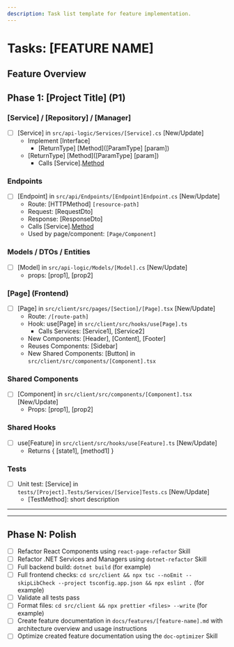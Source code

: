 ```yaml
---
description: Task list template for feature implementation.
---
```


# Tasks: [FEATURE NAME]

<!--
  ============================================================================
  IMPORTANT: The tasks below are SAMPLE TASKS for illustration purposes only.

  - You MUST replace these with actual tasks
  - Delete component sections (Models, DTOs, etc.) that aren't needed for a project

  DO NOT keep these sample tasks in the generated tasks.md file.
  ============================================================================
!-->

## Feature Overview

<!-- Short description of the feature to be implemented, max 2 lines -->

## Phase 1: [Project Title] (P1)

<!-- DELETE sections below that aren't needed for this project -->

### [Service] / [Repository] / [Manager]

- [ ] [Service] in `src/api-logic/Services/[Service].cs` [New/Update]
  - Implement [Interface] <!-- if applicable -->
    - [ReturnType] [Method]([ParamType] [param]) <!-- repeat as needed, only if interface is new -->
  - [ReturnType] [Method]([ParamType] [param]) <!-- repeat as needed -->
    - Calls [Service].[Method]([param]) <!-- if applicable, repeat as needed -->

### Endpoints

- [ ] [Endpoint] in `src/api/Endpoints/[Endpoint]Endpoint.cs` [New/Update]
  - Route: [HTTPMethod] `[resource-path]`
  - Request: [RequestDto] <!-- if no DTO - replace RequestDto with request properties -->
  - Response: [ResponseDto] <!-- if no DTO - replace ResponseDto with response properties -->
  - Calls [Service].[Method]([param]) <!-- if applicable, repeat as needed -->
  - Used by page/component: `[Page/Component]` <!-- if applicable, repeat as needed -->

### Models / DTOs / Entities

- [ ] [Model] in `src/api-logic/Models/[Model].cs` [New/Update]
  - props: [prop1], [prop2] <!-- repeat as needed -->

### [Page] (Frontend)

- [ ] [Page] in `src/client/src/pages/[Section]/[Page].tsx` [New/Update]
  - Route: `/[route-path]`
  - Hook: use[Page] in `src/client/src/hooks/use[Page].ts`
    - Calls Services: [Service1], [Service2] <!-- if applicable, repeat as needed -->
  - New Components: [Header], [Content], [Footer] <!-- if applicable, repeat as needed -->
  - Reuses Components: [Sidebar] <!-- if applicable, repeat as needed -->
  - New Shared Components: [Button] in `src/client/src/components/[Component].tsx` <!-- if applicable, repeat as needed -->

### Shared Components

- [ ] [Component] in `src/client/src/components/[Component].tsx` [New/Update]
  - Props: [prop1], [prop2] <!-- repeat as needed -->

### Shared Hooks

- [ ] use[Feature] in `src/client/src/hooks/use[Feature].ts` [New/Update]
  - Returns { [state1], [method1] }

### Tests

- [ ] Unit test: [Service] in `tests/[Project].Tests/Services/[Service]Tests.cs` [New/Update]
  - [TestMethod]: short description <!-- repeat as needed -->

---

<!-- Copy phase template above to add more user stories -->

---

## Phase N: Polish

- [ ] Refactor React Components using `react-page-refactor` Skill
- [ ] Refactor .NET Services and Managers using `dotnet-refactor` Skill
- [ ] Full backend build: `dotnet build` (for example)
- [ ] Full frontend checks: `cd src/client && npx tsc --noEmit --skipLibCheck --project tsconfig.app.json && npx eslint .` (for example)
- [ ] Validate all tests pass
- [ ] Format files: `cd src/client && npx prettier <files> --write` (for example)
- [ ] Create feature documentation in `docs/features/[feature-name].md` with architecture overview and usage instructions
- [ ] Optimize created feature documentation using the `doc-optimizer` Skill
